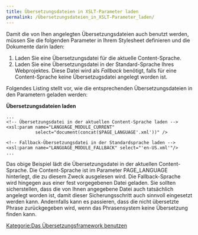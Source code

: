 ```yaml
---
title: Übersetzungsdateien in XSLT-Parameter laden
permalink: /Übersetzungsdateien_in_XSLT-Parameter_laden/
---
```


Damit die von Ihen angelegten Übersetzungsdateien auch benutzt werden, müssen Sie die folgenden Parameter in Ihrem Stylesheet definieren und die Dokumente darin laden:

1.  Laden Sie eine Übersetzungsdatei für die aktuelle Content-Sprache.
2.  Laden Sie eine Übersetzungsdatei in der Standard-Sprache Ihres Webprojektes. Diese Datei wird als *Fallback* benötigt, falls für eine Content-Sprache keine Übersetzugsdatei angelegt worden ist.

Folgendes Listing stellt vor, wie die entsprechenden Übersetzungsdateien in den Parametern geladen werden:

**Übersetzungsdateien laden**

~~~~ {.xml}
...
<!-- Übersetzungsdatei in der aktuellen Content-Sprache laden -->
<xsl:param name="LANGUAGE_MODULE_CURRENT"
           select="document(concat($PAGE_LANGUAGE'.xml'))" />

<!-- Fallback-Übersetzungsdatei in der Standardsprache laden -->
<xsl:param name="LANGUAGE_MODULE_FALLBACK" select="'en-US.xml'"/>
...
~~~~

Das obige Beispiel lädt die Übersetzungsdatei in der aktuellen Content-Sprache. Die Content-Sprache ist im Parameter PAGE_LANGUAGE hinterlegt, die zu diesem Zweck ausgelesen wird. Die Fallback-Sprache wird hingegen aus einer fest vorgegebenen Datei geladen. Sie sollten sicherstellen, dass die von Ihnen angegebene Datei auch tatsächlich angelegt worden ist, damit dieser Sicherungsschritt auch sinnvoll eingesetzt werden kann. Andernfalls kann es passieren, dass die nicht übersetzte Phrase zurückgegeben wird, wenn das Phrasensystem keine Übersetzung finden kann.

[Kategorie:Das Übersetzungsframework benutzen](Kategorie:Das_Übersetzungsframework_benutzen )